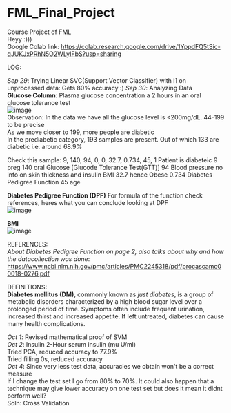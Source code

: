 # FML_Final_Project
Course Project of FML  
Heyy :)))  
Google Colab link: https://colab.research.google.com/drive/1YppdFQ5tSic-qJUKJxPRhN5O2WLyIFbS?usp=sharing  
  
LOG:

*Sep 29*: Trying Linear SVC(Support Vector Classifier) with l1 on unprocessed data: Gets 80% accuracy :)
*Sep 30*: Analyzing Data  
**Glucose Column**: Plasma glucose concentration a 2 hours in an oral glucose tolerance test  
![image](https://user-images.githubusercontent.com/88259695/135402142-d537f6c7-5567-4cff-b139-7b9553f2929c.png)   
Observation: In the data we have all the glucose level is <200mg/dL. 44-199 to be precise  
As we move closer to 199, more people are diabetic  
In the prediabetic category, 193 samples are present. Out of which 133 are diabetic i.e. around 68.9%  

Check this sample: 9,	140,	94,	0,	0,	32.7,	0.734,	45,	1
Patient is diabeteic
9 preg
140 oral Glucose [Glucode Tolerance Test(GTT)]
94 Blood pressure
no info on skin thickness and insulin
BMI 32.7 hence Obese
0.734 Diabetes Pedigree Function
45 age

**Diabetes Pedigree Function  (DPF)**
For formula of the function check references, heres what you can conclude looking at DPF  
![image](https://user-images.githubusercontent.com/88259695/135406674-f6406b53-f40d-4a47-80ba-aae90650066c.png)
  
  
**BMI**  
![image](https://user-images.githubusercontent.com/88259695/135403626-09b78e96-fcc2-44ac-9fab-4fae502d3bd4.png)

REFERENCES:  
*About Diabetes Pedigree Function on page 2, also talks about why and how the datacollection was done*: https://www.ncbi.nlm.nih.gov/pmc/articles/PMC2245318/pdf/procascamc00018-0276.pdf

DEFINITIONS:  
**Diabetes mellitus (DM)**, commonly known as _just diabetes_, is a group of metabolic disorders characterized by a high blood sugar level over a prolonged period of time. Symptoms often include frequent urination, increased thirst and increased appetite. If left untreated, diabetes can cause many health complications.


*Oct 1*: Revised mathematical proof of SVM  
*Oct 2*: Insulin 2-Hour serum insulin (mu U/ml)  
Tried PCA, reduced accuracy to 77.9%  
Tried filling 0s, reduced accuracy    
*Oct 4*: Since very less test data, accuracies we obtain won't be a correct measure  
If I change the test set I go from 80% to 70%. It could also happen that a technique may give lower accuracy on one test set but does it mean it didnt perform well?   
Soln: Cross Validation
